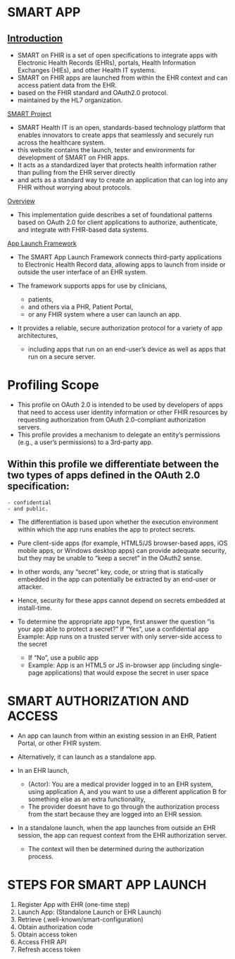 SMART APP
=========

## [Introduction](http://hl7.org/fhir/smart-app-launch/)
- SMART on FHIR is a set of open specifications to integrate apps with Electronic Health Records (EHRs), portals, Health Information Exchanges (HIEs), and other Health IT systems.
- SMART on FHIR apps are launched from within the EHR context and can access patient data from the EHR.
- based on the FHIR standard and OAuth2.0 protocol.
- maintained by the HL7 organization.


[SMART Project](https://smarthealthit.org/)
- SMART Health IT is an open, standards-based technology platform that enables innovators to create apps that seamlessly and securely run across the healthcare system.
- this website contains the launch, tester and environments for development of SMART on FHIR apps.
- It acts as a standardized layer that protects health information rather than pulling from the EHR server directly
- and acts as a standard way to create an application that can log into any FHIR without worrying about protocols.

[Overview](http://hl7.org/fhir/smart-app-launch/toc.html)
- This implementation guide describes a set of foundational patterns based on OAuth 2.0 for client applications to authorize, authenticate, and integrate with FHIR-based data systems.

[App Launch Framework](http://hl7.org/fhir/smart-app-launch/app-launch.html)
- The SMART App Launch Framework connects third-party applications to Electronic Health Record data, allowing apps to launch from inside or outside the user interface of an EHR system.
- The framework supports apps for use by clinicians, 
  - patients,
  - and others via a PHR, Patient Portal, 
  - or any FHIR system where a user can launch an app. 

- It provides a reliable, secure authorization protocol for a variety of app architectures, 
  - including apps that run on an end-user’s device as well as apps that run on a secure server.

Profiling Scope
==============================

- This profile on OAuth 2.0 is intended to be used by developers of apps that need to access user identity information or other FHIR resources by requesting authorization from OAuth 2.0-compliant authorization servers.
- This profile provides a mechanism to delegate an entity’s permissions (e.g., a user’s permissions) to a 3rd-party app. 

## Within this profile we differentiate between the two types of apps defined in the OAuth 2.0 specification: 
    - confidential
    - and public. 
- The differentiation is based upon whether the execution environment within which the app runs enables the app to protect secrets. 
- Pure client-side apps (for example, HTML5/JS browser-based apps, iOS mobile apps, or Windows desktop apps) can provide adequate security, but they may be unable to “keep a secret” in the OAuth2 sense. 
- In other words, any “secret” key, code, or string that is statically embedded in the app can potentially be extracted by an end-user or attacker. 
- Hence, security for these apps cannot depend on secrets embedded at install-time.

- To determine the appropriate app type, first answer the question “is your app able to protect a secret?”
    If “Yes”, use a confidential app
    Example: App runs on a trusted server with only server-side access to the secret

  - If “No”, use a public app 
  - Example: App is an HTML5 or JS in-browser app (including single-page applications) that would expose the secret in user space

SMART AUTHORIZATION AND ACCESS
==============================
- An app can launch from within an existing session in an EHR, Patient Portal, or other FHIR system. 
- Alternatively, it can launch as a standalone app.

- In an EHR launch, 
  - (Actor): You are a medical provider logged in to an EHR system, using application A, and you want to use a different application B for something else as an extra functionality,
  - The provider doesnt have to go through the authorization process from the start because they are logged into an EHR session.
  
- In a standalone launch, when the app launches from outside an EHR session, the app can request context from the EHR authorization server. 
  - The context will then be determined during the authorization process.

STEPS FOR SMART APP LAUNCH
==========================
1. Register App with EHR (one-time step)
2. Launch App: (Standalone Launch or EHR Launch)
3. Retrieve (.well-known/smart-configuration)
4. Obtain authorization code
5. Obtain access token
6. Access FHIR API
7. Refresh access token


